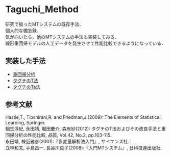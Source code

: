 # Taguchi_Method
研究で扱ったMTシステムの既存手法．<br>
個人的な備忘録．<br>
気が向いたら，他のMTシステムの手法も実装してみる．<br>
線形重回帰モデルの人工データを発生させて性能比較できるようになっている．

## 実装した手法
- [重回帰分析](https://github.com/sNhKoYtMa/Taguchi_Method/blob/master/LM.R)
- [タグチのT法](https://github.com/sNhKoYtMa/Taguchi_Method/blob/master/Tmethod.R)
- [タグチのTa法](https://github.com/sNhKoYtMa/Taguchi_Method/blob/master/Tamethod.R)

## 参考文献
Hastie,T., Tibshirani,R. and Friedman,J.(2009): The Elements of Statistical Learning, Springer.<br>
稲生淳紀, 永田靖, 堀田慶介, 森有紗(2012): タグチのT法およびその改良手法と重回帰分析の性能比較, 品質, Vol.42, No.2, pp.103-115.<br>
永田靖, 棟近雅彦(2001):『多変量解析法入門』, サイエンス社.<br>
立林和夫, 手島昌一, 長谷川良子(2008):『入門MTシステム』, 日科技連出版社.<br>
